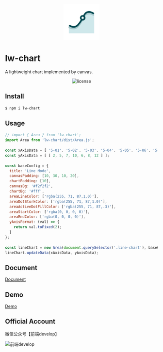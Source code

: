 <center>
  <img alt="lw-chart" src="./docs/.vuepress/public/imgs/lw-chart.png" width="120px">
</center>

# lw-chart

A lightweight chart implemented by canvas.

<center>

![license](https://img.shields.io/github/license/ad-feiben/lw-chart.svg)

</center>

## Install

```bash
$ npm i lw-chart
```

## Usage

```js
// import { Area } from 'lw-chart';
import Area from 'lw-chart/dist/Area.js';

const xAxisData = [ '5-01', '5-02', '5-03', '5-04', '5-05', '5-06', '5-07' ];
const yAxisData = [ [ 2, 5, 7, 10, 6, 8, 12 ] ];

const baseConfig = {
  title: 'Line Mode',
  canvasPadding: [10, 30, 10, 20],
  chartPadding: [10],
  canvasBg: '#f2f2f2',
  chartBg: '#fff',
  areaLineColor: ['rgba(255, 71, 87,1.0)'],
  areaDotStorkColor: ['rgba(255, 71, 87,1.0)'],
  areaActiveDotFillColor: ['rgba(255, 71, 87,.3)'],
  areaStartColor: ['rgba(0, 0, 0, 0)'],
  areaEndColor: ['rgba(0, 0, 0, 0)'],
  yAxisFormat: (val) => {
    return val.toFixed(2);
  }
};

const lineChart = new Area(document.querySelector('.line-chart'), baseConfig);
lineChart.updateData(xAxisData, yAxisData);
```

## Document

[Document](https://ad-feiben.github.io/lw-chart/docs)

## Demo

[Demo](https://ad-feiben.github.io/lw-chart/demo/index.html)

## Official Account

微信公众号【前端develop】

![前端develop](https://ad-feiben.github.io/imgs/qrcode.png)



